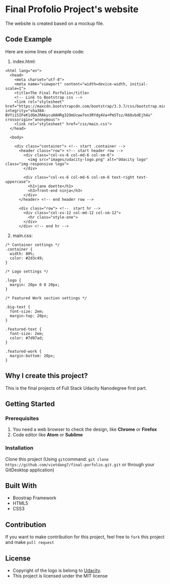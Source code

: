 # Final Profolio Project's website
The website is created based on a mockup file.

## Code Example
Here are some lines of example code:
1. index.html:
```
<html lang="en">
  <head>
    <meta charset="utf-8">
    <meta name="viewport" content="width=device-width, initial-scale=1">
    <title>The Final Porfolio</title>
    <!-- Link to Bootstrap css -->
    <link rel="stylesheet" href="https://maxcdn.bootstrapcdn.com/bootstrap/3.3.7/css/bootstrap.min.css" integrity="sha384-BVYiiSIFeK1dGmJRAkycuHAHRg32OmUcww7on3RYdg4Va+PmSTsz/K68vbdEjh4u" crossorigin="anonymous">
    <link rel="stylesheet" href="css/main.css">
  </head>

  <body>

    <div class="container"> <!-- start .container -->
      <header class="row"> <!-- start header row -->
        <div class="col-xs-6 col-md-6 col-sm-6">
          <img src="images/udacity-logo.png" alt="Udacity logo" class="img-responsive logo">
        </div>

        <div class="col-xs-6 col-md-6 col-sm-6 text-right text-uppercase">
          <h1>jane doette</h1>
          <h3>front-end ninja</h3>
        </div>
      </header> <!-- end header row -->

      <div class="row"> <!--  start hr -->
        <div class="col-xs-12 col-md-12 col-sm-12">
          <hr class="style-one">
        </div>
      </div> <!-- end hr -->

```
2. main.css:
```
/* Container settings */
.container {
  width: 80%;
  color: #2d3c49;
}

/* Logo settings */

.logo {
  margin: 20px 0 0 20px;
}

/* Featured Work section settings */

.big-text {
  font-size: 2em;
  margin-top: 20px;
}

.featured-text {
  font-size: 2em;
  color: #7d97ad;
}

.featured-work {
  margin-bottom: 20px;
}

```
## Why I create this project?
This is the final  projects of Full Stack Udacity Nanodegree first part. 

## Getting Started
### Prerequisites
1. You need a web browser to check the design, like  **Chrome** or **Firefox**
2. Code editor like **Atom** or **Sublime**

### Installation
Clone this project (Using `git`command: `git clone https://github.com/vietdang7/final-porfolio.git.git` or through your GitDesktop application)

## Built With
- Boostrap Framework
- HTML5
- CSS3

## Contribution
If you want to make contribution for this project, feel free to `fork` this project and make `pull request`

## License

- Copyright of the logo is belong to [Udacity](https://udacity.com).
- This project is licensed under the MIT license
